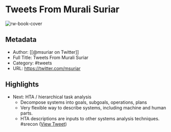 # Tweets From Murali Suriar

![rw-book-cover](https://pbs.twimg.com/profile_images/309808417/brain.png)

## Metadata
- Author: [[@msuriar on Twitter]]
- Full Title: Tweets From Murali Suriar
- Category: #tweets
- URL: https://twitter.com/msuriar

## Highlights
- Next: HTA / hierarchical task analysis
  - Decompose systems into goals, subgoals, operations, plans
  - Very flexible way to describe systems, including machine and human parts.
  - HTA descriptions are inputs to other systems analysis techniques.
  #srecon ([View Tweet](https://twitter.com/msuriar/status/1584930050939707393))
